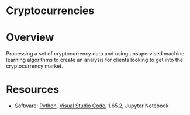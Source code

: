 # Cryptocurrencies

# Overview

Processing a set of cryptocurrency data and using unsupervised machine learning algorithms to create an analysis for clients looking to get into the cryptocurrency market.

# Resources
- Software: [Python](https://www.python.org/), [Visual Studio Code](https://code.visualstudio.com/), 1.65.2, Jupyter Notebook
